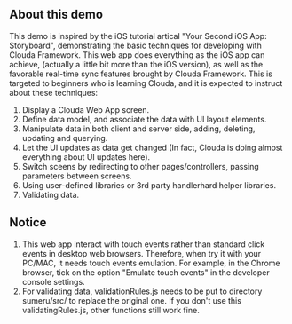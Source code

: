 ## About this demo
This demo is inspired by the iOS tutorial artical "Your Second iOS App: Storyboard", demonstrating the basic techniques for developing with Clouda Framework. This web app does everything as the iOS app can achieve, (actually a little bit more than the iOS version), as well as the favorable real-time sync features brought by Clouda Framework. This is targeted to beginners who is learning Clouda, and it is expected to instruct about these techniques:

1. Display a Clouda Web App screen.
2. Define data model, and associate the data with UI layout elements.
3. Manipulate data in both client and server side, adding, deleting, updating and querying.
4. Let the UI updates as data get changed (In fact, Clouda is doing almost everything about UI updates here).  
5. Switch sceens by redirecting to other pages/controllers, passing parameters between screens.         
6. Using user-defined libraries or 3rd party handlerhard helper libraries.
7. Validating data.

## Notice
1. This web app interact with touch events rather than standard click events in desktop web browsers. Therefore, when try it with your PC/MAC, it needs touch events emulation. For example, in the Chrome browser, tick on the option "Emulate touch events" in the developer console settings. 
2. For validating data, validationRules.js needs to be put to directory sumeru/src/ to replace the original one. If you don't use this validatingRules.js, other functions still work fine.
